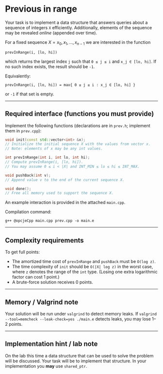 # Previous in range

Your task is to implement a data structure that answers queries about a sequence of integers `X` efficiently. Additionally, elements of the sequence may be revealed *online* (appended over time).

For a fixed sequence $X = x_0, x_1, \dots, x_{n-1}$ we are interested in the function

```
prevInRange(i, [lo, hi])
```

which returns the largest index `j` such that `0 ≤ j ≤ i` and `x_j ∈ [lo, hi]`. If no such index exists, the result should be `-1`.

Equivalently:

```
prevInRange(i, [lo, hi]) = max{ 0 ≤ j ≤ i : x_j ∈ [lo, hi] } 
```

or `-1` if that set is empty.

---

## Required interface (functions you must provide)

Implement the following functions (declarations are in `prev.h`; implement them in `prev.cpp`):

```cpp
void init(const std::vector<int> &x);
// Initialize the initial sequence X with the values from vector x.
// Note: elements of x may be any int values.

int prevInRange(int i, int lo, int hi);
// Compute prevInRange(i, [lo, hi]).
// You may assume 0 ≤ i < |X| and INT_MIN ≤ lo ≤ hi ≤ INT_MAX.

void pushBack(int v);
// Append value v to the end of the current sequence X.

void done();
// Free all memory used to support the sequence X.
```

An example interaction is provided in the attached `main.cpp`.

Compilation command:

```
g++ @opcjeCpp main.cpp prev.cpp -o main.e
```

---

## Complexity requirements

To get full points:

* The amortized time cost of `prevInRange` and `pushBack` must be `O(log z)`.
* The time complexity of `init` should be `O(|X| log z)` in the worst case,
  where `z` denotes the range of the `int` type. (Losing one extra logarithmic factor can cost 1 point.)
* A brute-force solution receives 0 points.

---

## Memory / Valgrind note

Your solution will be run under `valgrind` to detect memory leaks. If `valgrind --tool=memcheck --leak-check=yes ./main.e` detects leaks, you may lose 1–2 points.

---

## Implementation hint / lab note

On the lab this time a data structure that can be used to solve the problem will be discussed. Your task will be to implement that structure. In your implementation you **may** use `shared_ptr`.
